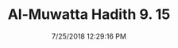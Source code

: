 ---
title        : "Al-Muwatta Hadith 9. 15"
date         : 7/25/2018 12:29:16 PM
draft        : false
type         : "hadith"
layout       : "hadith"
BookCode     : "AMH"
VolumeNumber : "9"
HadithNumber : "15"
categories  :  ["Prayer, Shortening - Circumstances in Which the Prayer Has to Be Shortened"]
---